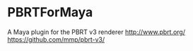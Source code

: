 # PBRTForMaya
A Maya plugin for the PBRT v3 renderer http://www.pbrt.org/ https://github.com/mmp/pbrt-v3/

